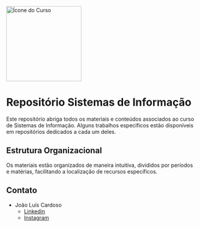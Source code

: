 <img src="https://github.com/JoaoLuisC/IF-SUL-DE-MINAS/assets/103074041/e1343a8f-1ec2-4e17-a55e-4e2c0b45be72" alt="Ícone do Curso" width="200"/>

# Repositório Sistemas de Informação

Este repositório abriga todos os materiais e conteúdos associados ao curso de Sistemas de Informação. Alguns trabalhos específicos estão disponíveis em repositórios dedicados a cada um deles.

## Estrutura Organizacional

Os materiais estão organizados de maneira intuitiva, divididos por períodos e matérias, facilitando a localização de recursos específicos.

## Contato

- João Luís Cardoso
  - [Linkedin](https://www.linkedin.com/in/JoaoLuisCardoso/)
  - [Instagram](https://www.instagram.com/cardoso.joaoluis/)
